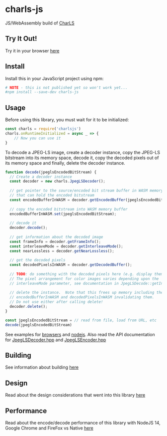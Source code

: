 # charls-js
JS/WebAssembly build of [CharLS](https://github.com/team-charls/charls)

## Try It Out!

Try it in your browser [here](https://chafey.github.com/charls-js/test/browser/index.html)

## Install

Install this in your JavaScript project using npm:

```bash
# NOTE - this is not published yet so won't work yet...
#npm install --save-dev charls-js 
```

## Usage

Before using this library, you must wait for it to be initialized:

``` javascript
const charls = require('charlsjs')
charls.onRuntimeInitialized = async _ => {
    // Now you can use it
}
```

To decode a JPEG-LS image, create a decoder instance, copy the JPEG-LS bitstream
into its memory space, decode it, copy the decoded pixels out of its memory
space and finally, delete the decoder instance.

```javascript
function decode(jpeglsEncodedBitStream) {
  // Create a decoder instance
  const decoder = new charls.JpegLSDecoder();
  
  // get pointer to the source/encoded bit stream buffer in WASM memory
  // that can hold the encoded bitstream
  const encodedBufferInWASM = decoder.getEncodedBuffer(jpeglsEncodedBitStream.length);
  
  // copy the encoded bitstream into WASM memory buffer
  encodedBufferInWASM.set(jpeglsEncodedBitStream);
  
  // decode it
  decoder.decode();
  
  // get information about the decoded image
  const frameInfo = decoder.getFrameInfo();
  const interleaveMode = decoder.getInterleaveMode();
  const nearLossless = decoder.getNearLossless();
  
  // get the decoded pixels
  const decodedPixelsInWASM = decoder.getDecodedBuffer();
  
  // TODO: do something with the decoded pixels here (e.g. display them)
  // The pixel arrangement for color images varies depending upon the
  // interleaveMode parameter, see documentation in JpegLSDecode::getInterleaveMode()
  
  // delete the instance.  Note that this frees up memory including the
  // encodedBufferInWASM and decodedPixelsInWASM invalidating them. 
  // Do not use either after calling delete!
  decoder.delete();
}

const jpeglsEncodedBitStream = // read from file, load from URL, etc
decode(jpeglsEncodedBitStream)
```

See examples for [browsers](test/browser/index.html) and [nodejs](test/node/index.js).
Also read the API documentation for [JpegLSDecoder.hpp](src/JpegLSDecoder.hpp) and
[JpegLSEncoder.hpp](src/JpegLSEncoder.hpp)

## Building

See information about building [here](BUILDING.md)

## Design

Read about the design considerations that went into this library [here](DESIGN.md)

## Performance

Read about the encode/decode performance of this library with NodeJS 14,
Google Chrome and FireFox vs Native [here](PERFORMANCE.md)